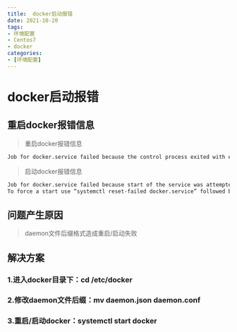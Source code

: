 ```yaml
---
title:  docker启动报错
date: 2021-10-20
tags:
- 环境配置
- Centos7
- docker
categories:
- [环境配置]
---
```


# docker启动报错
## 重启docker报错信息
>重启docker报错信息
>

```sh
Job for docker.service failed because the control process exited with error code. See “systemctl status docker.service” and “journalctl -xe” for details.
```
>启动docker报错信息
>

```sh
Job for docker.service failed because start of the service was attempted too often. See “systemctl status docker.service” and “journalctl -xe” for details.
To force a start use “systemctl reset-failed docker.service” followed by “systemctl start docker.service” again.
```
## 问题产生原因
> daemon文件后缀格式造成重启/启动失败
 
## 解决方案
### 1.进入docker目录下：cd /etc/docker
### 2.修改daemon文件后缀：mv daemon.json daemon.conf
### 3.重启/启动docker：systemctl start docker